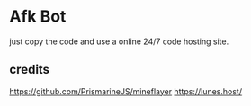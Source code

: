 # Afk Bot
just copy the code and use a online 24/7 code hosting site.
</p>


## credits
https://github.com/PrismarineJS/mineflayer
https://lunes.host/


